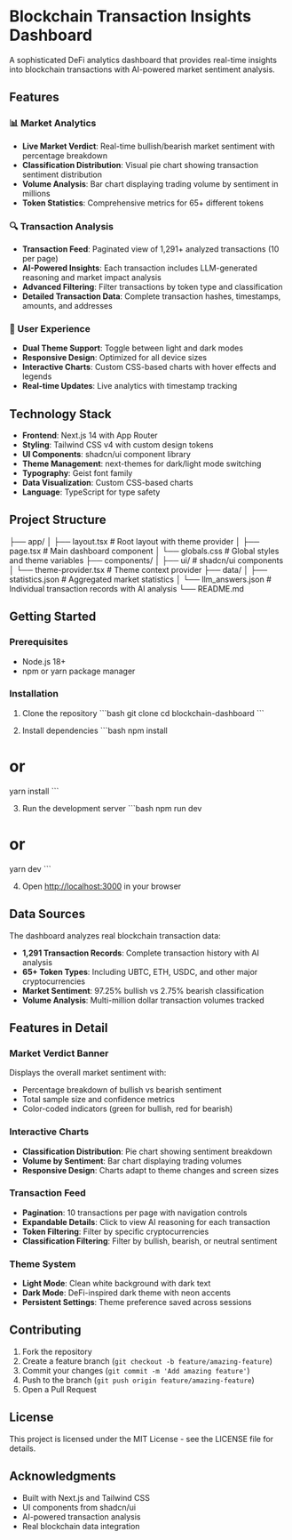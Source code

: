 # Blockchain Transaction Insights Dashboard

A sophisticated DeFi analytics dashboard that provides real-time insights into blockchain transactions with AI-powered market sentiment analysis.

## Features

### 📊 Market Analytics
- **Live Market Verdict**: Real-time bullish/bearish market sentiment with percentage breakdown
- **Classification Distribution**: Visual pie chart showing transaction sentiment distribution
- **Volume Analysis**: Bar chart displaying trading volume by sentiment in millions
- **Token Statistics**: Comprehensive metrics for 65+ different tokens

### 🔍 Transaction Analysis
- **Transaction Feed**: Paginated view of 1,291+ analyzed transactions (10 per page)
- **AI-Powered Insights**: Each transaction includes LLM-generated reasoning and market impact analysis
- **Advanced Filtering**: Filter transactions by token type and classification
- **Detailed Transaction Data**: Complete transaction hashes, timestamps, amounts, and addresses

### 🎨 User Experience
- **Dual Theme Support**: Toggle between light and dark modes
- **Responsive Design**: Optimized for all device sizes
- **Interactive Charts**: Custom CSS-based charts with hover effects and legends
- **Real-time Updates**: Live analytics with timestamp tracking

## Technology Stack

- **Frontend**: Next.js 14 with App Router
- **Styling**: Tailwind CSS v4 with custom design tokens
- **UI Components**: shadcn/ui component library
- **Theme Management**: next-themes for dark/light mode switching
- **Typography**: Geist font family
- **Data Visualization**: Custom CSS-based charts
- **Language**: TypeScript for type safety

## Project Structure


├── app/
│   ├── layout.tsx          # Root layout with theme provider
│   ├── page.tsx            # Main dashboard component
│   └── globals.css         # Global styles and theme variables
├── components/
│   ├── ui/                 # shadcn/ui components
│   └── theme-provider.tsx  # Theme context provider
├── data/
│   ├── statistics.json     # Aggregated market statistics
│   └── llm_answers.json    # Individual transaction records with AI analysis
└── README.md


## Getting Started

### Prerequisites
- Node.js 18+ 
- npm or yarn package manager

### Installation

1. Clone the repository
\`\`\`bash
git clone <repository-url>
cd blockchain-dashboard
\`\`\`

2. Install dependencies
\`\`\`bash
npm install
# or
yarn install
\`\`\`

3. Run the development server
\`\`\`bash
npm run dev
# or
yarn dev
\`\`\`

4. Open [http://localhost:3000](http://localhost:3000) in your browser

## Data Sources

The dashboard analyzes real blockchain transaction data:

- **1,291 Transaction Records**: Complete transaction history with AI analysis
- **65+ Token Types**: Including UBTC, ETH, USDC, and other major cryptocurrencies
- **Market Sentiment**: 97.25% bullish vs 2.75% bearish classification
- **Volume Analysis**: Multi-million dollar transaction volumes tracked

## Features in Detail

### Market Verdict Banner
Displays the overall market sentiment with:
- Percentage breakdown of bullish vs bearish sentiment
- Total sample size and confidence metrics
- Color-coded indicators (green for bullish, red for bearish)

### Interactive Charts
- **Classification Distribution**: Pie chart showing sentiment breakdown
- **Volume by Sentiment**: Bar chart displaying trading volumes
- **Responsive Design**: Charts adapt to theme changes and screen sizes

### Transaction Feed
- **Pagination**: 10 transactions per page with navigation controls
- **Expandable Details**: Click to view AI reasoning for each transaction
- **Token Filtering**: Filter by specific cryptocurrencies
- **Classification Filtering**: Filter by bullish, bearish, or neutral sentiment

### Theme System
- **Light Mode**: Clean white background with dark text
- **Dark Mode**: DeFi-inspired dark theme with neon accents
- **Persistent Settings**: Theme preference saved across sessions

## Contributing

1. Fork the repository
2. Create a feature branch (`git checkout -b feature/amazing-feature`)
3. Commit your changes (`git commit -m 'Add amazing feature'`)
4. Push to the branch (`git push origin feature/amazing-feature`)
5. Open a Pull Request

## License

This project is licensed under the MIT License - see the LICENSE file for details.

## Acknowledgments

- Built with Next.js and Tailwind CSS
- UI components from shadcn/ui
- AI-powered transaction analysis
- Real blockchain data integration
